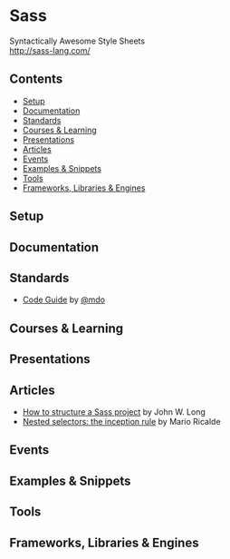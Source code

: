 # Sass

Syntactically Awesome Style Sheets  
http://sass-lang.com/

## Contents

- [Setup](#setup)
- [Documentation](#documentation)
- [Standards](#standards)
- [Courses & Learning](#courses--learning)
- [Presentations](#presentations)
- [Articles](#articles)
- [Events](#events)
- [Examples & Snippets](#examples--snippets)
- [Tools](#tools)
- [Frameworks, Libraries & Engines](#frameworks-libraries--engines)

## Setup

## Documentation

## Standards

- [Code Guide](http://codeguide.co/#css-nesting) by [@mdo](https://twitter.com/mdo)

## Courses & Learning

## Presentations

## Articles

- [How to structure a Sass project](http://thesassway.com/beginner/how-to-structure-a-sass-project)
  by John W. Long
- [Nested selectors: the inception rule](http://thesassway.com/beginner/the-inception-rule) by Mario
  Ricalde

## Events

## Examples & Snippets

## Tools

## Frameworks, Libraries & Engines
